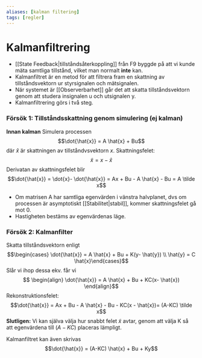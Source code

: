 ```yaml
---
aliases: [kalman filtering]
tags: [regler]
---
```

# Kalmanfiltrering
- [[State Feedback|tillståndsåterkoppling]] från F9 byggde på att vi kunde mäta samtliga tillstånd, vilket man normalt **inte** kan.
- Kalmanfiltret är en metod för att filtrera fram en skattning av tillståndsvektorn ur styrsignalen och mätsignalen.
- När systemet är [[Observerbarhet]] går det att skatta tillståndsvektorn genom att studera insignalen u och utsignalen y. 
- Kalmanfiltrering görs i två steg.

### Försök 1: Tillståndsskattning genom simulering (ej kalman)
**Innan kalman**
Simulera processen $$\dot{\hat{x}} = A \hat{x} + Bu$$
där $\hat{x}$ är skattningen av tillståndvsvektorn $x$. 
Skattningsfelet: $$\tilde x = x - \hat{x}$$
Derivatan av skattningsfelet blir $$\dot{\hat{x}} = \dot{x}- \dot{\hat{x}} = Ax + Bu - A \hat{x} - Bu = A \tilde x$$
- Om matrisen A har samtliga egenvärden i vänstra halvplanet, dvs om processen är asymptotiskt [[Stabilitet|stabil]], kommer skattningsfelet gå mot 0. 
- Hastigheten bestäms av egenvärdenas läge.

### Försök 2: Kalmanfilter
Skatta tillståndsvektorn enligt $$\begin{cases} \dot{\hat{x}} = A \hat{x} + Bu + K(y- \hat{y}) \\ \hat{y} = C \hat{x}\end{cases}$$ Slår vi ihop dessa ekv. får vi $$ \begin{align}  \dot{\hat{x}} = A \hat{x} + Bu + KC(x- \hat{x}) \end{align}$$
Rekonstruktionsfelet: $$\dot{\hat{x}} = Ax + Bu - A \hat{x} - Bu - KC(x - \hat{x})= (A-KC) \tilde x$$
**Slutligen:**
Vi kan själva välja hur snabbt felet $\tilde x$ avtar, genom att välja K så att egenvärdena till $(A-KC)$ placeras lämpligt. 

Kalmanfiltret kan även skrivas $$\dot{\hat{x}} = (A-KC) \hat{x} + Bu + Ky$$

